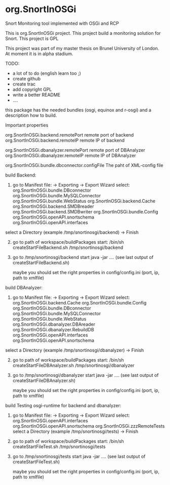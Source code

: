 org.SnortInOSGi
===============

Snort Monitoring tool implemented with OSGi and RCP


This is org.SnortInOSGi project. This project build a monitoring solution for Snort.
This project is GPL

This project was part of my master thesis on Brunel University of London.
At moment it is in alpha stadium.

TODO:
- a lot of to do (english learn too ;)
- create github
- create trac
- add copyright GPL
- write a better README
- ....



this package has the needed bundles (osgi, equinox and r-osgi) and a description how to build.

Important properties

org.SnortInOSGi.backend.remotePort     remote port of backend
org.SnortInOSGi.backend.remoteIP       remote IP of backend

org.SnortInOSGi.dbanalyzer.remotePort  remote port of DBAnalyzer
org.SnortInOSGi.dbanalyzer.remoteIP    remote IP of DBAnalyzer

org.SnortInOSGi.bundle.dbconnector.configFile The paht of XML-config file



build Backend:
1) go to Manifest file: -> Exporting -> Export Wizard
  select:
  org.SnortInOSGi.bundle.DBconnector
  org.SnortInOSGi.bundle.MySQLConnector
  org.SnortInOSGi.bundle.WebStatus
  org.SnortInOSGi.backend.Cache
  org.SnortInOSGi.backend.SMDBreader
  org.SnortInOSGi.backend.SMDBwriter
  org.SnortInOSGi.bundle.Config
  org.SnortInOSGi.openAPI.snortschema
  org.SnortInOSGi.openAPI.interfaces
  
  select a Directory (example /tmp/snortinosgi/backend) -> Finish

2) go to path of workspace/buildPackages
   start:  /bin/sh createStartFileBackend.sh /tmp/snortinosgi/backend
 
3) go to /tmp/snortinosgi/backend
   start java -jar ....  (see last output of createStartFileBackend.sh)
   
   maybe you should set the right properties in config/config.ini (port, ip, path to xmlfile)



build DBAnalyzer:
1) go to Manifest file: -> Exporting -> Export Wizard
  select:
  org.SnortInOSGi.backend.Cache
  org.SnortInOSGi.bundle.Config
  org.SnortInOSGi.bundle.DBconnector
  org.SnortInOSGi.bundle.MySQLConnector
  org.SnortInOSGi.bundle.WebStatus
  org.SnortInOSGi.dbanalyzer.DBAreader
  org.SnortInOSGi.dbanalyzer.RebuildDB
  org.SnortInOSGi.openAPI.interfaces
  org.SnortInOSGi.openAPI.snortschema
  
  select a Directory (example /tmp/snortinosgi/dbanalyzer) -> Finish

2) go to path of workspace/buildPackages
   start:  /bin/sh createStartFileDBAnalyzer.sh /tmp/snortinosgi/dbanalyzer
 
3) go to /tmp/snortinosgi/dbanalyzer
   start java -jar ....  (see last output of createStartFileDBAnalyzer.sh)
   
   maybe you should set the right properties in config/config.ini (port, ip, path to xmlfile)
   
   
build Testing osgi-runtime for backend and dbanalyzer:
1) go to Manifest file: -> Exporting -> Export Wizard
  select:
  org.SnortInOSGi.openAPI.interfaces
  org.SnortInOSGi.openAPI.snortschema
  org.SnortInOSGi.zzzRemoteTests
  select a Directory (example /tmp/snortinosgi/tests) -> Finish

2) go to path of workspace/buildPackages
   start:  /bin/sh createStartFileTest.sh /tmp/snortinosgi/tests
 
3) go to /tmp/snortinosgi/tests
   start java -jar ....  (see last output of createStartFileTest.sh)
   
   maybe you should set the right properties in config/config.ini (port, ip, path to xmlfile)


